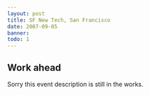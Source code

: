 ```yaml
---
layout: post
title: SF New Tech, San Francisco
date: 2007-09-05
banner: 
todo: 1
---
```



## Work ahead

Sorry this event description is still in the works.

<!--
http://www.pavingways.com/sf-new-tech-september-meetup-09052007_132.html
-->
